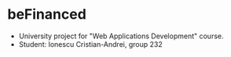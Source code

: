 # beFinanced

- University project for "Web Applications Development" course.
- Student: Ionescu Cristian-Andrei, group 232